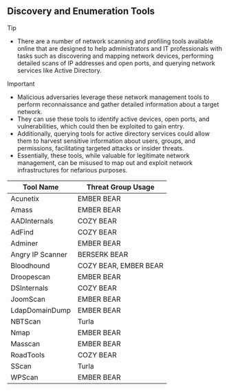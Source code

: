 ## Discovery and Enumeration Tools

> [!TIP]
> - There are a number of network scanning and profiling tools available online that are designed to help administrators and IT professionals with tasks such as discovering and mapping network devices, performing detailed scans of IP addresses and open ports, and querying network services like Active Directory. 

> [!IMPORTANT]
> - Malicious adversaries leverage these network management tools to perform reconnaissance and gather detailed information about a target network.
> - They can use these tools to identify active devices, open ports, and vulnerabilities, which could then be exploited to gain entry.
> - Additionally, querying tools for active directory services could allow them to harvest sensitive information about users, groups, and permissions, facilitating targeted attacks or insider threats.
> - Essentially, these tools, while valuable for legitimate network management, can be misused to map out and exploit network infrastructures for nefarious purposes.

| Tool Name | Threat Group Usage |
|---|---|
| Acunetix | EMBER BEAR |
| Amass | EMBER BEAR |
| AADInternals | COZY BEAR |
| AdFind | COZY BEAR |
| Adminer | EMBER BEAR |
| Angry IP Scanner | BERSERK BEAR |
| Bloodhound | COZY BEAR, EMBER BEAR |
| Droopescan | EMBER BEAR |
| DSInternals | COZY BEAR |
| JoomScan | EMBER BEAR |
| LdapDomainDump | EMBER BEAR |
| NBTScan | Turla |
| Nmap | EMBER BEAR |
| Masscan | EMBER BEAR |
| RoadTools | COZY BEAR |
| SScan | Turla |
| WPScan | EMBER BEAR |
